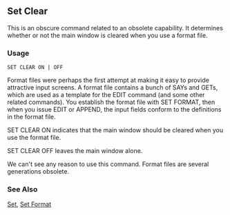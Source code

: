 ## Set Clear

This is an obscure command related to an obsolete capability. It determines whether or not the main window is cleared when you use a format file.

### Usage

```foxpro
SET CLEAR ON | OFF
```

Format files were perhaps the first attempt at making it easy to provide attractive input screens. A format file contains a bunch of SAYs and GETs, which are used as a template for the EDIT command (and some other related commands). You establish the format file with SET FORMAT, then when you issue EDIT or APPEND, the input fields conform to the definitions in the format file.

SET CLEAR ON indicates that the main window should be cleared when you use the format file. 

SET CLEAR OFF leaves the main window alone.

We can't see any reason to use this command. Format files are several generations obsolete.

### See Also

[Set](s4g126.md), [Set Format](s4g147.md)